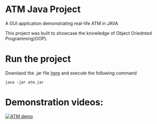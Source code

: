 # ATM Java Project

A GUI application demonstrating real-life ATM in JAVA

This project was built to showcase the knowledge of Object Oriednted Programming(OOP).


# Run the project
Downlaod the .jar file [here](https://github.com/kkanho/ATM/raw/main/atm.jar) and execute the following command
```
java -jar atm.jar
```


# Demonstration videos:
[![ATM demo](https://img.youtube.com/vi/XsSm7L9Q3I0/0.jpg)](https://www.youtube.com/watch?v=XsSm7L9Q3I0)
